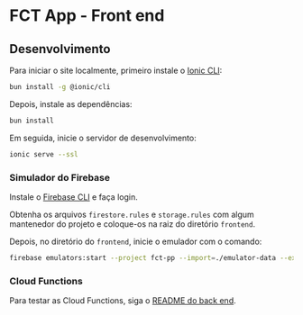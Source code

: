 # FCT App - Front end

## Desenvolvimento

Para iniciar o site localmente, primeiro instale o [Ionic CLI](https://ionicframework.com/docs/cli):

```bash
bun install -g @ionic/cli
```

Depois, instale as dependências:

```bash
bun install
```

Em seguida, inicie o servidor de desenvolvimento:

```bash
ionic serve --ssl
```

### Simulador do Firebase

Instale o [Firebase CLI](https://firebase.google.com/docs/cli) e faça login.

Obtenha os arquivos `firestore.rules` e `storage.rules` com algum mantenedor do projeto e coloque-os na raiz do diretório `frontend`.

Depois, no diretório do `frontend`, inicie o emulador com o comando:

```bash
firebase emulators:start --project fct-pp --import=./emulator-data --export-on-exit
```

### Cloud Functions

Para testar as Cloud Functions, siga o [README do back end](https://github.com/cacic-fct/fct-app/blob/main/backend/README.md).